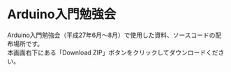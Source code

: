 # Arduino入門勉強会
Arduino入門勉強会（平成27年6月〜8月）で使用した資料、ソースコードの配布場所です。  
本画面右下にある「Download ZIP」ボタンをクリックしてダウンロードください。
